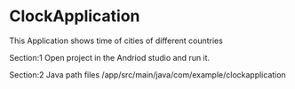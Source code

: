 # ClockApplication

This Application shows time of cities of different countries

Section:1
Open project in the Andriod studio and run it.

Section:2
Java path files
/app/src/main/java/com/example/clockapplication

